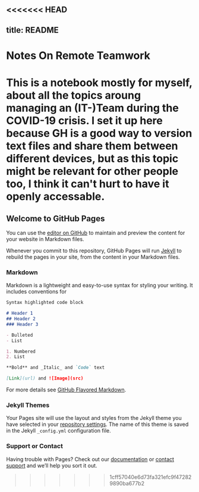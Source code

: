 <<<<<<< HEAD
---
title: README
---

# Notes On Remote Teamwork

This is a notebook mostly for myself, about all the topics aroung managing an (IT-)Team during the COVID-19 crisis.
I set it up here because GH is a good way to version text files and share them between different devices, but as this topic might be relevant for other people too, I think it can't hurt to have it openly accessable.
=======
## Welcome to GitHub Pages

You can use the [editor on GitHub](https://github.com/doxanthropos/notes-on-remote-teamwork/edit/master/README.md) to maintain and preview the content for your website in Markdown files.

Whenever you commit to this repository, GitHub Pages will run [Jekyll](https://jekyllrb.com/) to rebuild the pages in your site, from the content in your Markdown files.

### Markdown

Markdown is a lightweight and easy-to-use syntax for styling your writing. It includes conventions for

```markdown
Syntax highlighted code block

# Header 1
## Header 2
### Header 3

- Bulleted
- List

1. Numbered
2. List

**Bold** and _Italic_ and `Code` text

[Link](url) and ![Image](src)
```

For more details see [GitHub Flavored Markdown](https://guides.github.com/features/mastering-markdown/).

### Jekyll Themes

Your Pages site will use the layout and styles from the Jekyll theme you have selected in your [repository settings](https://github.com/doxanthropos/notes-on-remote-teamwork/settings). The name of this theme is saved in the Jekyll `_config.yml` configuration file.

### Support or Contact

Having trouble with Pages? Check out our [documentation](https://help.github.com/categories/github-pages-basics/) or [contact support](https://github.com/contact) and we’ll help you sort it out.
>>>>>>> 1cff57040e6d73fa321efc9f472829890ba677b2

